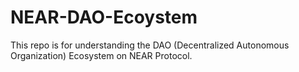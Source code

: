 # NEAR-DAO-Ecoystem
This repo is for understanding the DAO (Decentralized Autonomous Organization) Ecosystem on NEAR Protocol.
